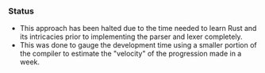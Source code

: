 ### Status
- This approach has been halted due to the time needed to learn Rust and its intricacies prior to implementing the parser and lexer completely.
- This was done to gauge the development time using a smaller portion of the compiler to estimate the "velocity" of the progression made in a week.
